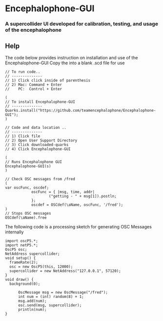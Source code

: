 # Encephalophone-GUI

### A supercollider UI developed for calibration, testing, and usage of the encephalophone

## Help


The code below provides instruction on installation and use of the Encephalophone-GUI
Copy the into a blank .scd file for use

```
// To run code..
// --------------
// 1) Click click inside of parenthesis
// 2) Mac: Command + Enter
//    PC:  Control + Enter

(
// To install Encephalophone-GUI 
// --------------
Quarks.install("https://github.com/teamencephalophone/Encephalophone-GUI");
)

// Code and data location ..
// --------------
// 1) Click file
// 2) Open User Support Directory
// 3) Click downloaded-quarks
// 4) Click Encephalophone-GUI

(
// Runs Encephalophone GUI
Encephalophone-GUI(s)
)

// Check OSC messages from /fred
(
var oscFunc, oscdef;
            oscFunc = { |msg, time, addr|
                    ("getting - " + msg[1]).postln;
            };
            oscdef = OSCdef(\aName, oscFunc, '/fred');
)
// Stops OSC messages
OSCdef(\aName).free
```

The following code is a processing sketch for generating OSC Messages internally 

```
import oscP5.*;
import netP5.*;
OscP5 osc;
NetAddress supercollider;
void setup() {
  frameRate(2);
  osc = new OscP5(this, 12000);
  supercollider = new NetAddress("127.0.0.1", 57120);
}
void draw() {
  background(0);
  
      OscMessage msg = new OscMessage("/fred");
      int num = (int) random(8) + 1;
      msg.add(num);
      osc.send(msg, supercollider);
      println(num);
}
```
